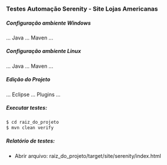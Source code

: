 ### Testes Automação Serenity - Site Lojas Americanas


##### Configuração ambiente Windows
... Java
... Maven
...


##### Configuração ambiente Linux
... Java
... Maven
...


##### Edição do Projeto
... Eclipse
... Plugins
...


##### Executar testes:

```sh
$ cd raiz_do_projeto
$ mvn clean verify
```


##### Relatório de testes: 
- Abrir arquivo: raiz_do_projeto/target/site/serenity/index.html
